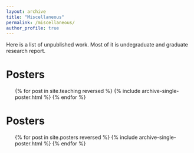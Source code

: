 ```yaml
---
layout: archive
title: "Miscellaneous"
permalink: /miscellaneous/
author_profile: true
---
```


Here is a list of unpublished work. Most of it is undegraduate and graduate research report.


Posters
======


  <ul>{% for post in site.teaching reversed %}
    {% include archive-single-poster.html %}
  {% endfor %}</ul>
  
  
  Posters
======


  <ul>{% for post in site.posters reversed %}
    {% include archive-single-poster.html %}
  {% endfor %}</ul>
  

